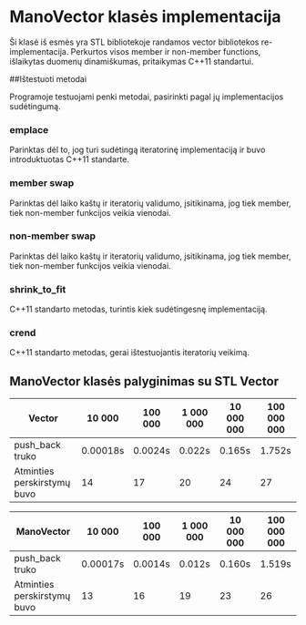 # ManoVector klasės implementacija

Ši klasė iš esmės yra STL bibliotekoje randamos vector bibliotekos re-implementacija. Perkurtos visos member ir non-member functions, išlaikytas duomenų dinamiškumas, pritaikymas C++11 standartui.

##Ištestuoti metodai

Programoje testuojami penki metodai, pasirinkti pagal jų implementacijos sudėtingumą.

### emplace
Parinktas dėl to, jog turi sudėtingą iteratorinę implementaciją ir buvo introduktuotas C++11 standarte.
### member swap
Parinktas dėl laiko kaštų ir iteratorių validumo, įsitikinama, jog tiek member, tiek non-member funkcijos veikia vienodai.
### non-member swap
Parinktas dėl laiko kaštų ir iteratorių validumo, įsitikinama, jog tiek member, tiek non-member funkcijos veikia vienodai.
### shrink_to_fit
C++11 standarto metodas, turintis kiek sudėtingesnę implementaciją.
### crend
C++11 standarto metodas, gerai ištestuojantis iteratorių veikimą.


## ManoVector klasės palyginimas su STL Vector

| **Vector**                                  | 10 000    | 100 000 | 1 000 000 | 10 000 000 | 100 000 000 |
| ------------------------------------------- | --------- | ------- | --------- | ---------- | ----------- |
| push_back truko                             | 0.00018s  | 0.0024s | 0.022s    | 0.165s     | 1.752s      |
| Atminties perskirstymų buvo                 | 14        | 17      | 20        | 24         | 27          |

| **ManoVector**                              | 10 000    | 100 000 | 1 000 000 | 10 000 000 | 100 000 000 |
| ------------------------------------------- | --------- | ------- | --------- | ---------- | ----------- |
| push_back truko                             | 0.00017s  | 0.0014s | 0.012s    | 0.160s     | 1.519s      |
| Atminties perskirstymų buvo                 | 13        | 16      | 19        | 23         | 26          |


